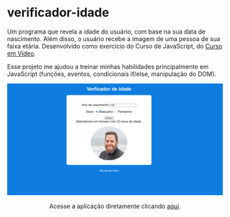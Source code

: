 # verificador-idade
Um programa que revela a idade do usuário, com base na sua data de nascimento. 
Além disso, o usuário recebe a imagem de uma pessoa de sua faixa etária. 
Desenvolvido como exercício do Curso de JavaScript, do <a href="https://www.cursoemvideo.com/">Curso em Vídeo</a>.

Esse projeto me ajudou a treinar minhas habilidades principalmente em JavaScript (funções, eventos, condicionais if/else, manipulação do DOM).

<img src="https://github.com/GabrielLima5/imagens-projetos/blob/main/images/Verificador%20de%20idade%20Homem.png">

<p align="center">Acesse a aplicação diretamente clicando <a href="https://gabriellima5.github.io/verificador-idade/">aqui</a>.</p>
